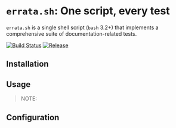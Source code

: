 # `errata.sh`: One script, every test

`errata.sh` is a single shell script (`bash` 3.2+) that implements a comprehensive suite of documentation-related tests.

[![Build Status](https://img.shields.io/travis/errata-ai/errata.sh/master.svg?style=flat-square&logo=travis)](https://travis-ci.org/errata-ai/errata.sh) [![Release](https://img.shields.io/github/release/errata-ai/errata.sh.svg?style=flat-square)](https://github.com/errata-ai/errata.sh/releases)

## Installation

## Usage

> NOTE:

## Configuration
